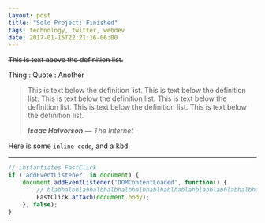 ```yaml
---
layout: post
title: "Solo Project: Finished"
tags: technology, twitter, webdev
date: 2017-01-15T22:21:16-06:00
---
```


~~This is text above the definition list.~~

Thing
: Quote
: Another

> This is text below the definition list. This is text below the definition list. This is text below the definition list. This is text below the definition list. This is text below the definition list. This is text below the definition list.
>
> ***Isaac Halvorson*** — <cite>The Internet</cite>

Here is some `inline code`, and a <kbd>kbd</kbd>.

---

```javascript
// instantiates FastClick
if ('addEventListener' in document) {
	document.addEventListener('DOMContentLoaded', function() {
		// blabhalbhlabhalbhalbhalbhalbhablhablhablahblabhlabhlabhalbhalbhalbhalbhalbhalbhalbhalbhalhblahblabhalhblabh
		FastClick.attach(document.body);
	}, false);
}
```

[1]: https://github.com/hisaac/Crow
